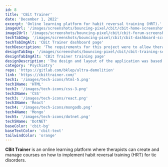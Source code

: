 ```yaml
---
id: 8
title: 'CBit Trainer'
date: 'December 1, 2022'
excerpt: 'Online learning platform for habit reversal training (HRT).'
imageUrl: '/images/screenshots/bouncing-pixel/cbit/cbit-home-screenshot.png'
image2Url: '/images/screenshots/bouncing-pixel/cbit/cbit-forum-screenshot.png'
techTabImg: '/images/screenshots/bouncing-pixel/cbit/cbit-dashboard-screenshot.png'
techTabImgAlt: 'CBit Trainer dashboard page'
techDescription: 'The requirements for this project were to allow therapists to create and manage courses on how to implement habit reversal training (HRT) for tic disorders. <br /><br />I used DotNET for the server-side rendering of data and session/account management & React.js for the rendering of the front-end.'
designTabImg: '/images/screenshots/bouncing-pixel/cbit/cbit-training-screenshot.png'
designTabImgAlt: 'CBit Trainer training page'
designDescription: 'The design and layout of the application was based around the idea of providing custom lessons and courses for therapists to create and manage. <br /><br /> The application is designed to be easy to use and navigate, while providing many other features such as consultations via zoom, a social connection forum, past and present webinars and a messaging inbox linked to the users email.'
category: 'Psychiatry'
repo: 'https://gitlab.com/bklep/ultra-demolition'
link: 'https://cbittrainer.com/' 
tech1: '/images/tech-icons/html-5.png'
tech1Name: 'HTML'
tech2: '/images/tech-icons/css-3.png'
tech2Name: 'CSS'
tech3: '/images/tech-icons/react.png'
tech3Name: 'React'
tech4: '/images/tech-icons/mongodb.png'
tech4Name: 'Mongo'
tech5: '/images/tech-icons/dotnet.png'
tech5Name: 'DotNET'
baseColor: 'cbit-bg'
baseTextColor: 'cbit-text'
tailwindColor: 'orange'
---
```


**CBit Trainer** is an online learning platform where therapists can create and manage courses on how to implement habit reversal training (HRT) for tic disorders.
